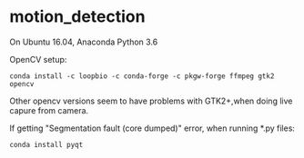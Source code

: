 # motion_detection

On Ubuntu 16.04, Anaconda Python 3.6

OpenCV setup:

```conda install -c loopbio -c conda-forge -c pkgw-forge ffmpeg gtk2 opencv```

Other opencv versions seem to have problems with GTK2+,when doing live capure from camera.


If getting "Segmentation fault (core dumped)" error, when running *.py files:

```conda install pyqt```

